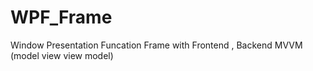 # WPF_Frame
 Window Presentation Funcation Frame with Frontend , Backend 
 MVVM (model view view model)
